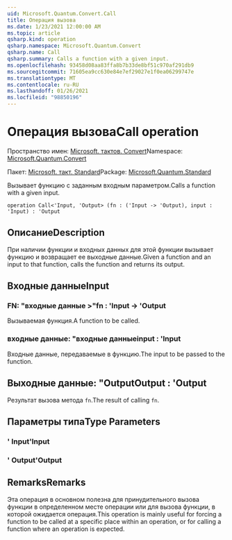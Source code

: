 ```yaml
---
uid: Microsoft.Quantum.Convert.Call
title: Операция вызова
ms.date: 1/23/2021 12:00:00 AM
ms.topic: article
qsharp.kind: operation
qsharp.namespace: Microsoft.Quantum.Convert
qsharp.name: Call
qsharp.summary: Calls a function with a given input.
ms.openlocfilehash: 93458d08aa83ffa8b7b33de8bf51c970af291db9
ms.sourcegitcommit: 71605ea9cc630e84e7ef29027e1f0ea06299747e
ms.translationtype: MT
ms.contentlocale: ru-RU
ms.lasthandoff: 01/26/2021
ms.locfileid: "98850196"
---
```

# <a name="call-operation"></a><span data-ttu-id="a35a8-102">Операция вызова</span><span class="sxs-lookup"><span data-stu-id="a35a8-102">Call operation</span></span>

<span data-ttu-id="a35a8-103">Пространство имен: [Microsoft. тактов. Convert](xref:Microsoft.Quantum.Convert)</span><span class="sxs-lookup"><span data-stu-id="a35a8-103">Namespace: [Microsoft.Quantum.Convert](xref:Microsoft.Quantum.Convert)</span></span>

<span data-ttu-id="a35a8-104">Пакет: [Microsoft. такт. Standard](https://nuget.org/packages/Microsoft.Quantum.Standard)</span><span class="sxs-lookup"><span data-stu-id="a35a8-104">Package: [Microsoft.Quantum.Standard](https://nuget.org/packages/Microsoft.Quantum.Standard)</span></span>


<span data-ttu-id="a35a8-105">Вызывает функцию с заданным входным параметром.</span><span class="sxs-lookup"><span data-stu-id="a35a8-105">Calls a function with a given input.</span></span>

```qsharp
operation Call<'Input, 'Output> (fn : ('Input -> 'Output), input : 'Input) : 'Output
```


## <a name="description"></a><span data-ttu-id="a35a8-106">Описание</span><span class="sxs-lookup"><span data-stu-id="a35a8-106">Description</span></span>

<span data-ttu-id="a35a8-107">При наличии функции и входных данных для этой функции вызывает функцию и возвращает ее выходные данные.</span><span class="sxs-lookup"><span data-stu-id="a35a8-107">Given a function and an input to that function, calls the function and returns its output.</span></span>

## <a name="input"></a><span data-ttu-id="a35a8-108">Входные данные</span><span class="sxs-lookup"><span data-stu-id="a35a8-108">Input</span></span>

### <a name="fn--input---output"></a><span data-ttu-id="a35a8-109">FN: "входные данные >"</span><span class="sxs-lookup"><span data-stu-id="a35a8-109">fn : 'Input -> 'Output</span></span>

<span data-ttu-id="a35a8-110">Вызываемая функция.</span><span class="sxs-lookup"><span data-stu-id="a35a8-110">A function to be called.</span></span>


### <a name="input--input"></a><span data-ttu-id="a35a8-111">входные данные: "входные данные</span><span class="sxs-lookup"><span data-stu-id="a35a8-111">input : 'Input</span></span>

<span data-ttu-id="a35a8-112">Входные данные, передаваемые в функцию.</span><span class="sxs-lookup"><span data-stu-id="a35a8-112">The input to be passed to the function.</span></span>



## <a name="output--output"></a><span data-ttu-id="a35a8-113">Выходные данные: "Output</span><span class="sxs-lookup"><span data-stu-id="a35a8-113">Output : 'Output</span></span>

<span data-ttu-id="a35a8-114">Результат вызова метода `fn`.</span><span class="sxs-lookup"><span data-stu-id="a35a8-114">The result of calling `fn`.</span></span>

## <a name="type-parameters"></a><span data-ttu-id="a35a8-115">Параметры типа</span><span class="sxs-lookup"><span data-stu-id="a35a8-115">Type Parameters</span></span>

### <a name="input"></a><span data-ttu-id="a35a8-116">' Input</span><span class="sxs-lookup"><span data-stu-id="a35a8-116">'Input</span></span>


### <a name="output"></a><span data-ttu-id="a35a8-117">' Output</span><span class="sxs-lookup"><span data-stu-id="a35a8-117">'Output</span></span>



## <a name="remarks"></a><span data-ttu-id="a35a8-118">Remarks</span><span class="sxs-lookup"><span data-stu-id="a35a8-118">Remarks</span></span>

<span data-ttu-id="a35a8-119">Эта операция в основном полезна для принудительного вызова функции в определенном месте операции или для вызова функции, в которой ожидается операция.</span><span class="sxs-lookup"><span data-stu-id="a35a8-119">This operation is mainly useful for forcing a function to be called at a specific place within an operation, or for calling a function where an operation is expected.</span></span>
